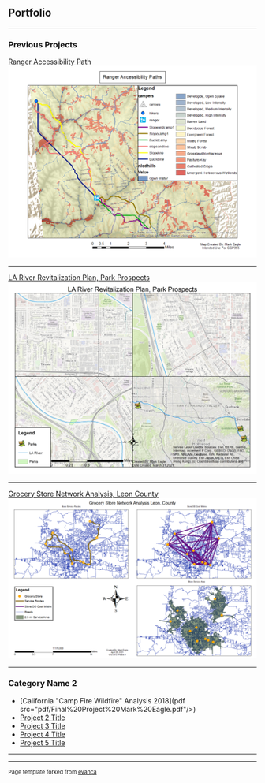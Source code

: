 ## Portfolio

---

### Previous Projects 

[Ranger Accessibility Path](/sample_page)
<img src="images/Ranger%20Accessibility%20Paths.png"/>

---
[LA River Revitalization Plan, Park Prospects](/pdf/sample_presentation.pdf)
<img src="images/Eagle Project 2.jpg"/>

---
[Grocery Store Network Analysis, Leon County](http://example.com/)
<img src="images/Eagle Project 4.png"/>

---

### Category Name 2

- [California "Camp Fire Wildfire" Analysis 2018](pdf src="pdf/Final%20Project%20Mark%20Eagle.pdf"/>)
- [Project 2 Title](http://example.com/)
- [Project 3 Title](http://example.com/)
- [Project 4 Title](http://example.com/)
- [Project 5 Title](http://example.com/)

---




---
<p style="font-size:11px">Page template forked from <a href="https://github.com/evanca/quick-portfolio">evanca</a></p>
<!-- Remove above link if you don't want to attibute -->
